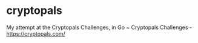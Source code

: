 # cryptopals
My attempt at the Cryptopals Challenges, in Go ~
Cryptopals Challenges - https://cryptopals.com/